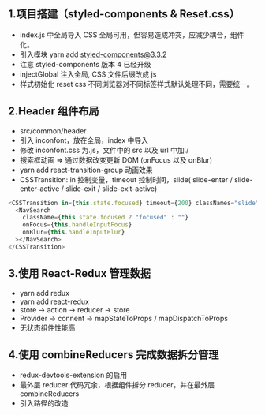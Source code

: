 ## 1.项目搭建（styled-components & Reset.css）

- index.js 中全局导入 CSS 全局可用，但容易造成冲突，应减少耦合，组件化。
- 引入模块 yarn add styled-components@3.3.2
- 注意 styled-components 版本 4 已经升级
- injectGlobal 注入全局, CSS 文件后缀改成 js
- 样式初始化 reset css 不同浏览器对不同标签样式默认处理不同，需要统一。

## 2.Header 组件布局

- src/common/header
- 引入 inconfont，放在全局，index 中导入
- 修改 inconfont.css 为.js，文件中的 src 以及 url 中加./
- 搜索框动画 => 通过数据改变更新 DOM (onFocus 以及 onBlur)
- yarn add react-transition-group 动画效果
- CSSTransition: in 控制变量，timeout 控制时间，slide( slide-enter / slide-enter-active / slide-exit / slide-exit-active)

```js
<CSSTransition in={this.state.focused} timeout={200} classNames="slide">
  <NavSearch
    className={this.state.focused ? "focused" : ""}
    onFocus={this.handleInputFocus}
    onBlur={this.handleInputBlur}
  ></NavSearch>
</CSSTransition>
```

## 3.使用 React-Redux 管理数据

- yarn add redux
- yarn add react-redux
- store -> action -> reducer -> store
- Provider -> connent -> mapStateToProps / mapDispatchToProps
- 无状态组件性能高

## 4.使用 combineReducers 完成数据拆分管理

- redux-devtools-extension 的启用
- 最外层 reducer 代码冗余，根据组件拆分 reducer，并在最外层 combineReducers
- 引入路径的改造

